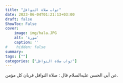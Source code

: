 ```yaml
---
title: "ثواب صلاة النوافل"
date: 2023-06-04T01:21:13+03:00
draft: false
ShowToc: False
cover:
    image: img/hala.JPG
    alt: 'صورة'
    caption: ''
#    hidden: false
summary: 
tags: [""]
categories: ["ثواب صلاة النوافل"]
---
```

عن
أبي الحسن عليه‌السلام قال : صلاة النوافل قربان كل مؤمن.

